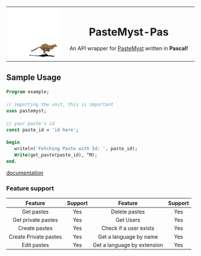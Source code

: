 <table>
  <tr>
    <td align="center" width="30%">
      <img src="./.github/icon.gif">
    </td>
    <td align="center" width="70%">

# PasteMyst-Pas

An API wrapper for [PasteMyst](https://paste.myst.rs/) written in **Pascal!**

  </tr>
</table>

## Sample Usage
```pas
Program example;

// importing the unit, this is important
uses pastemyst;

// your paste's id
const paste_id = 'id here';

begin
   writeln('Fetching Paste with Id: ', paste_id);
   Write(get_paste(paste_id), ^M);
end.
```
[documentation](https://billyeatcookies.gitbook.io/pastemyst-pas/)
### Feature support
| Feature | Support | Feature | Support |
| :-----------: | :-----------: | :----------: | :----------: |
| Get pastes | Yes | Delete pastes | Yes | 
| Get private pastes | Yes | Get Users | Yes |
| Create pastes | Yes | Check if a user exists | Yes | 
| Create Private pastes | Yes | Get a language by name | Yes | 
| Edit pastes | Yes | Get a language by extension | Yes |
